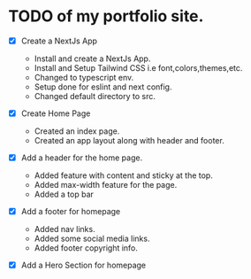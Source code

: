 # TODO of my portfolio site.

- [x] Create a NextJs App
  - Install and create a NextJs App.
  - Install and Setup Tailwind CSS i.e font,colors,themes,etc.
  - Changed to typescript env.
  - Setup done for eslint and next config.
  - Changed default directory to src.

- [x] Create Home Page
  - Created an index page.
  - Created an app layout along with header and footer.

- [x] Add a header for the home page.
    - Added feature with content and sticky at the top.
    - Added max-width feature for the page.
    - Added a top bar

- [x] Add a footer for homepage
    - Added nav links.
    - Added some social media links.
    - Added footer copyright info.

- [x] Add a Hero Section for homepage